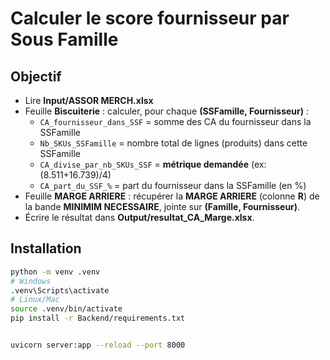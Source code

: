 # Calculer le score fournisseur par Sous Famille

## Objectif
- Lire **Input/ASSOR MERCH.xlsx**
- Feuille **Biscuiterie** : calculer, pour chaque **(SSFamille, Fournisseur)** :
  - `CA_fournisseur_dans_SSF` = somme des CA du fournisseur dans la SSFamille
  - `Nb_SKUs_SSFamille` = nombre total de lignes (produits) dans cette SSFamille
  - `CA_divise_par_nb_SKUs_SSF` = **métrique demandée** (ex: (8.511+16.739)/4)
  - `CA_part_du_SSF_%` = part du fournisseur dans la SSFamille (en %)
- Feuille **MARGE ARRIERE** : récupérer la **MARGE ARRIERE** (colonne **R**) de la bande **MINIMIM NECESSAIRE**, jointe sur **(Famille, Fournisseur)**.
- Écrire le résultat dans **Output/resultat_CA_Marge.xlsx**.

## Installation
```bash
python -m venv .venv
# Windows
.venv\Scripts\activate
# Linux/Mac
source .venv/bin/activate
pip install -r Backend/requirements.txt


uvicorn server:app --reload --port 8000
